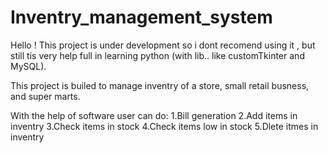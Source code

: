 # Inventry_management_system
Hello 
! This project is under development so i dont recomend using it , but still tis very help full in learning python (with lib.. like customTkinter and MySQL).

This project is builed to manage inventry of a store, small retail busness, and super marts.

With the help of software user can do:
1.Bill generation
2.Add items in inventry
3.Check items in stock
4.Check items low in stock
5.Dlete itmes in inventry
